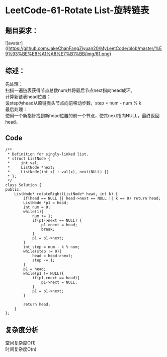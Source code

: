 # LeetCode-61-Rotate List-旋转链表

## 题目要求：
![avatar]((https://github.com/JakeChanFangZiyuan20/MyLeetCode/blob/master/%E9%93%BE%E8%A1%A8%E7%B1%BB/img/61.png)

## 综述：
先处理：  
扫描一遍链表获得节点总数num并将最后节点next指向head成环。  
计算新链表head位置：  
设step为head从原链表头节点向前移动步数，step = num - num % k  
最后处理：  
使用一个新指针找到新head位置的前一个节点，使其next指向NULL，最终返回head。

## Code
```
/**
 * Definition for singly-linked list.
 * struct ListNode {
 *     int val;
 *     ListNode *next;
 *     ListNode(int x) : val(x), next(NULL) {}
 * };
 */
class Solution {
public:
    ListNode* rotateRight(ListNode* head, int k) {
        if(head == NULL || head->next == NULL || k == 0) return head;
        ListNode *p1 = head;
        int num = 0;
        while(1){
            num += 1;
            if(p1->next == NULL) {
                p1->next = head;
                break;
            }
            p1 = p1->next;
        }
        int step = num - k % num;
        while(step != 0){
            head = head->next;
            step -= 1;
        }
        p1 = head;
        while(p1 != NULL){
            if(p1->next == head){
                p1->next = NULL;
            }
            p1 = p1->next;
        }

        return head;
    }
};
```
  


## 复杂度分析
空间复杂度O(1)  
时间复杂度O(n)

